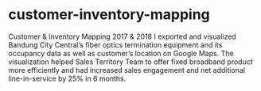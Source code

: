 # customer-inventory-mapping
Customer &amp; Inventory Mapping 2017 &amp; 2018 I exported and visualized Bandung City Central’s fiber optics termination equipment and its occupancy data as well as customer’s location on Google Maps. The visualization helped Sales Territory Team to offer fixed broadband product more efficiently and had increased sales engagement and net additional line-in-service by 25% in 6 months.
